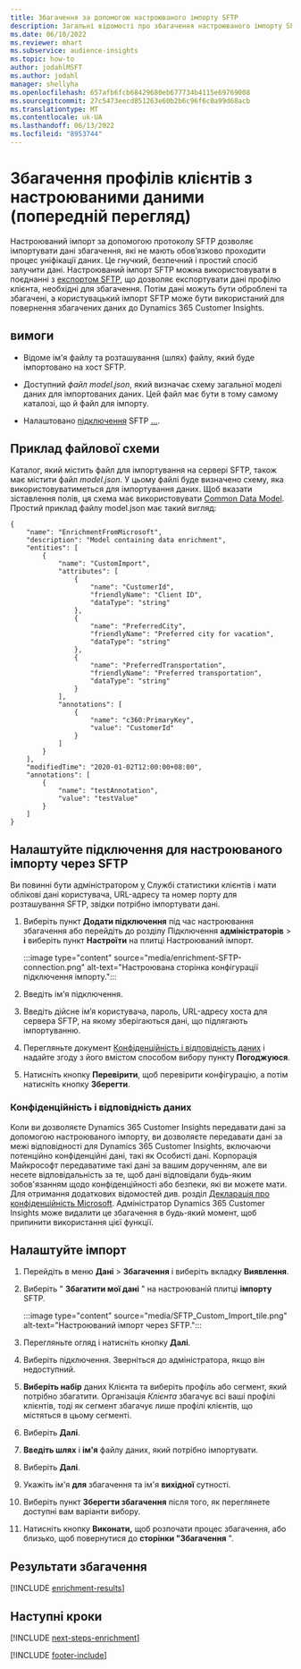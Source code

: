 ```yaml
---
title: Збагачення за допомогою настроюваного імпорту SFTP
description: Загальні відомості про збагачення настроюваного імпорту SFTP.
ms.date: 06/10/2022
ms.reviewer: mhart
ms.subservice: audience-insights
ms.topic: how-to
author: jodahlMSFT
ms.author: jodahl
manager: shellyha
ms.openlocfilehash: 657afb6fcb68429680eb677734b4115e69769008
ms.sourcegitcommit: 27c5473eecd851263e60b2b6c96f6c0a99d68acb
ms.translationtype: MT
ms.contentlocale: uk-UA
ms.lasthandoff: 06/13/2022
ms.locfileid: "8953744"
---
```

# <a name="enrich-customer-profiles-with-custom-data-preview"></a>Збагачення профілів клієнтів з настроюваними даними (попередній перегляд)

Настроюваний імпорт за допомогою протоколу SFTP дозволяє імпортувати дані збагачення, які не мають обов’язково проходити процес уніфікації даних. Це гнучкий, безпечний і простий спосіб залучити дані. Настроюваний імпорт SFTP можна використовувати в поєднанні з [експортом SFTP](export-sftp.md), що дозволяє експортувати дані профілю клієнта, необхідні для збагачення. Потім дані можуть бути оброблені та збагачені, а користувацький імпорт SFTP може бути використаний для повернення збагачених даних до Dynamics 365 Customer Insights.

## <a name="prerequisites"></a>вимоги

- Відоме ім'я файлу та розташування (шлях) файлу, який буде імпортовано на хост SFTP.

- Доступний *файл model.json*, який визначає схему загальної моделі даних для імпортованих даних. Цей файл має бути в тому самому каталозі, що й файл для імпорту.

- Налаштовано [підключення](connections.md) SFTP [...](#configure-the-connection-for-sftp-custom-import).

## <a name="file-schema-example"></a>Приклад файлової схеми

Каталог, який містить файл для імпортування на сервері SFTP, також має містити файл *model.json*. У цьому файлі буде визначено схему, яка використовуватиметься для імпортування даних. Щоб вказати зіставлення полів, ця схема має використовувати [Common Data Model](/common-data-model/). Простий приклад файлу model.json має такий вигляд:

```
{
    "name": "EnrichmentFromMicrosoft",
    "description": "Model containing data enrichment",
    "entities": [
        {
            "name": "CustomImport",
            "attributes": [
                {
                    "name": "CustomerId",
                    "friendlyName": "Client ID",
                    "dataType": "string"
                },
                {
                    "name": "PreferredCity",
                    "friendlyName": "Preferred city for vacation",
                    "dataType": "string"
                },
                {
                    "name": "PreferredTransportation",
                    "friendlyName": "Preferred transportation",
                    "dataType": "string"
                }
            ],
            "annotations": [
                {
                    "name": "c360:PrimaryKey",
                    "value": "CustomerId"
                }
            ]
        }
    ],
    "modifiedTime": "2020-01-02T12:00:00+08:00",
    "annotations": [
        {
            "name": "testAnnotation",
            "value": "testValue"
        }
    ]
}
```

## <a name="configure-the-connection-for-sftp-custom-import"></a>Налаштуйте підключення для настроюваного імпорту через SFTP

Ви повинні бути адміністратором [у](permissions.md#admin) Службі статистики клієнтів і мати облікові дані користувача, URL-адресу та номер порту для розташування SFTP, звідки потрібно імпортувати дані.

1. Виберіть пункт **Додати підключення** під час настроювання збагачення або перейдіть до розділу Підключення **адміністраторів** > **і** виберіть пункт **Настроїти** на плитці Настроюваний імпорт.

   :::image type="content" source="media/enrichment-SFTP-connection.png" alt-text="Настроювана сторінка конфігурації підключення імпорту.":::

1. Введіть ім'я підключення.

1. Введіть дійсне ім’я користувача, пароль, URL-адресу хоста для сервера SFTP, на якому зберігаються дані, що підлягають імпортуванню.

1. Перегляньте документ [Конфіденційність і відповідність даних](#data-privacy-and-compliance) і надайте згоду з його вмістом способом вибору пункту **Погоджуюся**.

1. Натисніть кнопку **Перевірити**, щоб перевірити конфігурацію, а потім натисніть кнопку **Зберегти**.

### <a name="data-privacy-and-compliance"></a>Конфіденційність і відповідність даних

Коли ви дозволяєте Dynamics 365 Customer Insights передавати дані за допомогою настроюваного імпорту, ви дозволяєте передавати дані за межі відповідності для Dynamics 365 Customer Insights, включаючи потенційно конфіденційні дані, такі як Особисті дані. Корпорація Майкрософт передаватиме такі дані за вашим дорученням, але ви несете відповідальність за те, щоб дані відповідали будь-яким зобов'язанням щодо конфіденційності або безпеки, які ви можете мати. Для отримання додаткових відомостей див. розділ [Декларація про конфіденційність Microsoft](https://go.microsoft.com/fwlink/?linkid=396732).
Адміністратор Dynamics 365 Customer Insights може видалити це збагачення в будь-який момент, щоб припинити використання цієї функції.

## <a name="configure-the-import"></a>Налаштуйте імпорт

1. Перейдіть в меню **Дані** > **Збагачення** і виберіть вкладку **Виявлення**.

1. Виберіть " **Збагатити мої дані** " на настроюваній плитці **імпорту** SFTP.

   :::image type="content" source="media/SFTP_Custom_Import_tile.png" alt-text="Настроюваний імпорт через SFTP.":::

1. Перегляньте огляд і натисніть кнопку **Далі**.

1. Виберіть підключення. Зверніться до адміністратора, якщо він недоступний.

1. **Виберіть набір** даних Клієнта та виберіть профіль або сегмент, який потрібно збагатити. Організація *Клієнта* збагачує всі ваші профілі клієнтів, тоді як сегмент збагачує лише профілі клієнтів, що містяться в цьому сегменті.

1. Виберіть **Далі**.

1. **Введіть шлях** і **ім'я** файлу даних, який потрібно імпортувати.

1. Виберіть **Далі**.

1. Укажіть ім'я **для** збагачення та ім'я **вихідної** сутності.

1. Виберіть пункт **Зберегти збагачення** після того, як переглянете доступні вам варіанти вибору.

1. Натисніть кнопку **Виконати,** щоб розпочати процес збагачення, або близько, щоб повернутися до **сторінки "Збагачення** ".

## <a name="enrichment-results"></a>Результати збагачення

[!INCLUDE [enrichment-results](includes/enrichment-results.md)]

## <a name="next-steps"></a>Наступні кроки

[!INCLUDE [next-steps-enrichment](includes/next-steps-enrichment.md)]

[!INCLUDE [footer-include](includes/footer-banner.md)]
